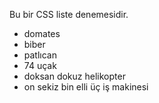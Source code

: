 <link href="https://x361x3ch.github.io/list/style.css" rel="stylesheet">

Bu bir CSS liste denemesidir.

+ domates
+ biber
+ patlıcan
+ 74 uçak
+ doksan dokuz helikopter
+ on sekiz bin elli üç iş makinesi

